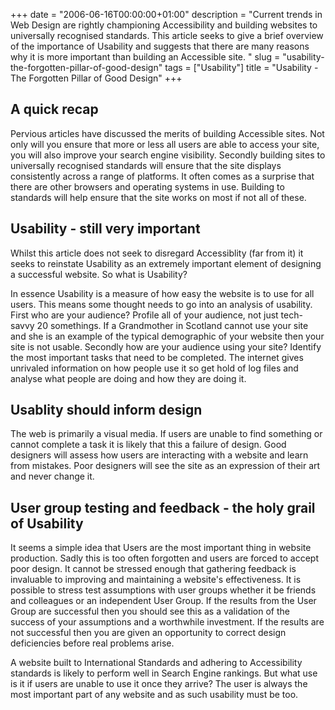 +++
date = "2006-06-16T00:00:00+01:00"
description = "Current trends in Web Design are rightly championing Accessibility and building websites to universally recognised standards. This article seeks to give a brief overview of the importance of Usability and suggests that there are many reasons why it is more important than building an Accessible site. "
slug = "usability-the-forgotten-pillar-of-good-design"
tags = ["Usability"]
title = "Usability - The Forgotten Pillar of Good Design"
+++

## A quick recap

Pervious articles have discussed the merits of building Accessible sites. Not
only will you ensure that more or less all users are able to access your site,
you will also improve your search engine visibility. Secondly building sites to
universally recognised standards will ensure that the site displays consistently
across a range of platforms. It often comes as a surprise that there are other
browsers and operating systems in use. Building to standards will help ensure
that the site works on most if not all of these.

## Usability - still very important

Whilst this article does not seek to disregard Accessiblity (far from it) it
seeks to reinstate Usability as an extremely important element of designing a
successful website. So what is Usability?

In essence Usability is a measure of how easy the website is to use for all
users. This means some thought needs to go into an analysis of usability. First
who are your audience? Profile all of your audience, not just tech-savvy 20
somethings. If a Grandmother in Scotland cannot use your site and she is an
example of the typical demographic of your website then your site is not usable.
Secondly how are your audience using your site? Identify the most important
tasks that need to be completed. The internet gives unrivaled information on how
people use it so get hold of log files and analyse what people are doing and how
they are doing it.

## Usablity should inform design

The web is primarily a visual media. If users are unable to find something or
cannot complete a task it is likely that this a failure of design. Good
designers will assess how users are interacting with a website and learn from
mistakes. Poor designers will see the site as an expression of their art and
never change it.

## User group testing and feedback - the holy grail of Usability

It seems a simple idea that Users are the most important thing in website
production. Sadly this is too often forgotten and users are forced to accept
poor design. It cannot be stressed enough that gathering feedback is invaluable
to improving and maintaining a website's effectiveness. It is possible to stress
test assumptions with user groups whether it be friends and colleagues or an
independent User Group. If the results from the User Group are successful then
you should see this as a validation of the success of your assumptions and a
worthwhile investment. If the results are not successful then you are given an
opportunity to correct design deficiencies before real problems arise.

A website built to International Standards and adhering to Accessibility
standards is likely to perform well in Search Engine rankings. But what use is
it if users are unable to use it once they arrive? The user is always the most
important part of any website and as such usability must be too.

